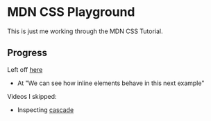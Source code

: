 # MDN CSS Playground

This is just me working through the MDN CSS Tutorial.

## Progress

Left off [here](https://developer.mozilla.org/en-US/docs/Learn/CSS/Building_blocks/The_box_model)
* At "We can see how inline elements behave in this next example"

Videos I skipped:
* Inspecting [cascade](https://www.youtube.com/watch?v=Sp9ZfSvpf7A&ab_channel=MozillaDeveloper)

